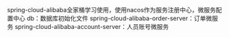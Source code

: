 spring-cloud-alibaba全家桶学习使用，使用nacos作为服务注册中心，微服务配置中心
db：数据库初始化文件
spring-cloud-alibaba-order-server：订单微服务
spring-cloud-alibaba-account-server：人员账号微服务
